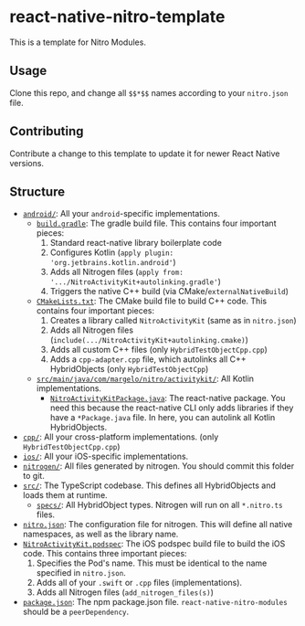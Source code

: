 # react-native-nitro-template

This is a template for Nitro Modules.

## Usage

Clone this repo, and change all `$$*$$` names according to your `nitro.json` file.

## Contributing

Contribute a change to this template to update it for newer React Native versions.

## Structure

- [`android/`](android): All your `android`-specific implementations.
  - [`build.gradle`](android/build.gradle): The gradle build file. This contains four important pieces:
    1. Standard react-native library boilerplate code
    2. Configures Kotlin (`apply plugin: 'org.jetbrains.kotlin.android'`)
    3. Adds all Nitrogen files (`apply from: '.../NitroActivityKit+autolinking.gradle'`)
    4. Triggers the native C++ build (via CMake/`externalNativeBuild`)
  - [`CMakeLists.txt`](android/CMakeLists.txt): The CMake build file to build C++ code. This contains four important pieces:
    1. Creates a library called `NitroActivityKit` (same as in `nitro.json`)
    2. Adds all Nitrogen files (`include(.../NitroActivityKit+autolinking.cmake)`)
    3. Adds all custom C++ files (only `HybridTestObjectCpp.cpp`)
    4. Adds a `cpp-adapter.cpp` file, which autolinks all C++ HybridObjects (only `HybridTestObjectCpp`)
  - [`src/main/java/com/margelo/nitro/activitykit/`](android/src/main/java/com/margelo/nitro/activitykit/): All Kotlin implementations.
    - [`NitroActivityKitPackage.java`](android/src/main/java/com/margelo/nitro/activitykit/NitroActivityKitPackage.java): The react-native package. You need this because the react-native CLI only adds libraries if they have a `*Package.java` file. In here, you can autolink all Kotlin HybridObjects.
- [`cpp/`](cpp): All your cross-platform implementations. (only `HybridTestObjectCpp.cpp`)
- [`ios/`](ios): All your iOS-specific implementations.
- [`nitrogen/`](nitrogen): All files generated by nitrogen. You should commit this folder to git.
- [`src/`](src): The TypeScript codebase. This defines all HybridObjects and loads them at runtime.
  - [`specs/`](src/specs): All HybridObject types. Nitrogen will run on all `*.nitro.ts` files.
- [`nitro.json`](nitro.json): The configuration file for nitrogen. This will define all native namespaces, as well as the library name.
- [`NitroActivityKit.podspec`](NitroActivityKit.podspec): The iOS podspec build file to build the iOS code. This contains three important pieces:
  1. Specifies the Pod's name. This must be identical to the name specified in `nitro.json`.
  2. Adds all of your `.swift` or `.cpp` files (implementations).
  3. Adds all Nitrogen files (`add_nitrogen_files(s)`)
- [`package.json`](package.json): The npm package.json file. `react-native-nitro-modules` should be a `peerDependency`.
